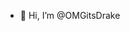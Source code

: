 - 👋 Hi, I’m @OMGitsDrake

<!---
OMGitsDrake/OMGitsDrake is a ✨ special ✨ repository because its `README.md` (this file) appears on your GitHub profile.
You can click the Preview link to take a look at your changes.
--->
